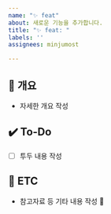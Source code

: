```yaml
---
name: "✨ feat"
about: 새로운 기능을 추가합니다.
title: "✨ feat: "
labels: ''
assignees: minjumost

---
```


## 📝 개요
- 자세한 개요 작성

## ✔️ To-Do
- [ ] 투두 내용 작성

## 👀 ETC
- 참고자료 등 기타 내용 작성

